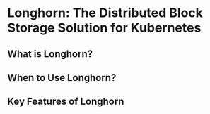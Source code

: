 # Longhorn: The Distributed Block Storage Solution for Kubernetes


## What is Longhorn?


## When to Use Longhorn?


## Key Features of Longhorn
